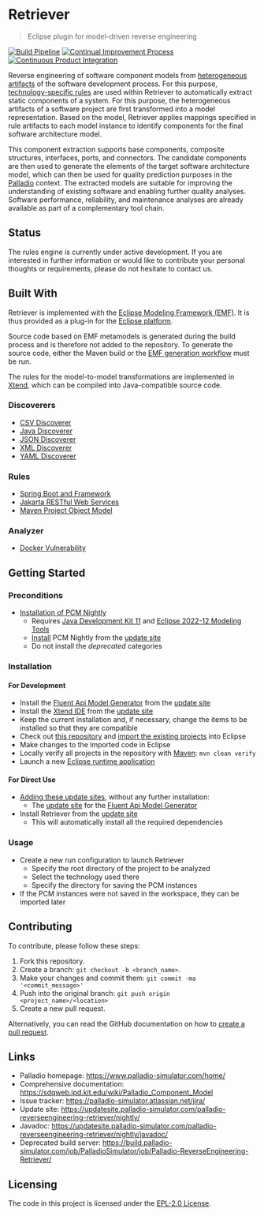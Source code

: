 # Retriever
> Eclipse plugin for model-driven reverse engineering

[![Build Pipeline](https://github.com/PalladioSimulator/Palladio-ReverseEngineering-Retriever/actions/workflows/build.yml/badge.svg)](https://github.com/PalladioSimulator/Palladio-ReverseEngineering-Retriever/actions/workflows/build.yml) [![Continual Improvement Process](https://github.com/PalladioSimulator/Palladio-ReverseEngineering-Retriever/actions/workflows/quality.yml/badge.svg)](https://github.com/PalladioSimulator/Palladio-ReverseEngineering-Retriever/actions/workflows/quality.yml) [![Continuous Product Integration](https://github.com/PalladioSimulator/Palladio-ReverseEngineering-Retriever/actions/workflows/product.yml/badge.svg)](https://github.com/PalladioSimulator/Palladio-ReverseEngineering-Retriever/actions/workflows/product.yml)

Reverse engineering of software component models from [heterogeneous artifacts](#discoverers) of the software development process. For this purpose, [technology-specific rules](#rules) are used within Retriever to automatically extract static components of a system. For this purpose, the heterogeneous artifacts of a software project are first transformed into a model representation. Based on the model, Retriever applies mappings specified in rule artifacts to each model instance to identify components for the final software architecture model.

This component extraction supports base components, composite structures, interfaces, ports, and connectors. The candidate components are then used to generate the elements of the target software architecture model, which can then be used for quality prediction purposes in the [Palladio](https://www.palladio-simulator.com/) context. The extracted models are suitable for improving the understanding of existing software and enabling further quality analyses. Software performance, reliability, and maintenance analyses are already available as part of a complementary tool chain.

## Status
The rules engine is currently under active development. If you are interested in further information or would like to contribute your personal thoughts or requirements, please do not hesitate to contact us.

## Built With
Retriever is implemented with the [Eclipse Modeling Framework (EMF)](https://www.eclipse.org/modeling/emf/). It is thus provided as a plug-in for the [Eclipse platform](https://www.eclipse.org/eclipse/).

Source code based on EMF metamodels is generated during the build process and is therefore not added to the repository. To generate the source code, either the Maven build or the [EMF generation workflow](https://www.eclipse.org/modeling/emf/docs/2.x/tutorials/clibmod/clibmod_emf2.0.html#step2) must be run.

The rules for the model-to-model transformations are implemented in [Xtend](https://www.eclipse.org/xtend/), which can be compiled into Java-compatible source code.

### Discoverers
* [CSV Discoverer](https://github.com/PalladioSimulator/Palladio-ReverseEngineering-Retriever/blob/master/bundles/org.palladiosimulator.retriever.extraction.discoverers/src/org/palladiosimulator/retriever/extraction/discoverers/CsvDiscoverer.java)
* [Java Discoverer](https://github.com/PalladioSimulator/Palladio-ReverseEngineering-Retriever/blob/master/bundles/org.palladiosimulator.retriever.extraction.discoverers/src/org/palladiosimulator/retriever/extraction/discoverers/JavaDiscoverer.java)
* [JSON Discoverer](https://github.com/PalladioSimulator/Palladio-ReverseEngineering-Retriever/blob/master/bundles/org.palladiosimulator.retriever.extraction.discoverers/src/org/palladiosimulator/retriever/extraction/discoverers/JsonDiscoverer.java)
* [XML Discoverer](https://github.com/PalladioSimulator/Palladio-ReverseEngineering-Retriever/blob/master/bundles/org.palladiosimulator.retriever.extraction.discoverers/src/org/palladiosimulator/retriever/extraction/discoverers/XmlDiscoverer.java)
* [YAML Discoverer](https://github.com/PalladioSimulator/Palladio-ReverseEngineering-Retriever/blob/master/bundles/org.palladiosimulator.retriever.extraction.discoverers/src/org/palladiosimulator/retriever/extraction/discoverers/YamlDiscoverer.java)

### Rules
* [Spring Boot and Framework](https://github.com/PalladioSimulator/Palladio-ReverseEngineering-Retriever/tree/master/bundles/org.palladiosimulator.retriever.extraction.rules/src/org/palladiosimulator/retriever/extraction/rules/SpringRules.xtend)
* [Jakarta RESTful Web Services](https://github.com/PalladioSimulator/Palladio-ReverseEngineering-Retriever/tree/master/bundles/org.palladiosimulator.retriever.extraction.rules/src/org/palladiosimulator/retriever/extraction/rules/JaxRSRules.xtend)
* [Maven Project Object Model](https://github.com/PalladioSimulator/Palladio-ReverseEngineering-Retriever/tree/master/bundles/org.palladiosimulator.retriever.extraction.rules/src/org/palladiosimulator/retriever/extraction/rules/MavenRules.xtend)

### Analyzer
* [Docker Vulnerability](https://github.com/FluidTrust/Palladio-ReverseEngineering-Docker-Vulnerability)

## Getting Started
### Preconditions
* [Installation of PCM Nightly](https://sdqweb.ipd.kit.edu/wiki/PCM_Installation#PCM_Nightly)
  * Requires [Java Development Kit 11](https://adoptopenjdk.net/?variant=openjdk11&jvmVariant=hotspot) and [Eclipse 2022-12 Modeling Tools](https://www.eclipse.org/downloads/packages/release/2022-12/r/eclipse-modeling-tools)
  * [Install](https://help.eclipse.org/latest/topic/org.eclipse.platform.doc.user/tasks/tasks-124.htm) PCM Nightly from the [update site](https://updatesite.palladio-simulator.com/palladio-build-updatesite/nightly/)
  * Do not install the *deprecated* categories

### Installation
#### For Development
* Install the [Fluent Api Model Generator](https://github.com/PalladioSimulator/Palladio-Addons-FluentApiModelGenerator) from the [update site](https://updatesite.palladio-simulator.com/palladio-addons-fluentapimodelgenerator/nightly/)
* Install the [Xtend IDE](https://www.eclipse.org/xtend/download.html) from the [update site](https://download.eclipse.org/modeling/tmf/xtext/updates/composite/releases/)
* Keep the current installation and, if necessary, change the items to be installed so that they are compatible
* Check out [this repository](https://github.com/PalladioSimulator/Palladio-ReverseEngineering-Retriever.git) and [import the existing projects](https://help.eclipse.org/latest/topic/org.eclipse.platform.doc.user/tasks/tasks-importproject.htm) into Eclipse
* Make changes to the imported code in Eclipse
* Locally verify all projects in the repository with [Maven](https://maven.apache.org/): `mvn clean verify`
* Launch a new [Eclipse runtime application](https://help.eclipse.org/latest/topic/org.eclipse.pde.doc.user/guide/tools/launchers/eclipse_application_launcher.htm)

#### For Direct Use
* [Adding these update sites](https://help.eclipse.org/latest/topic/org.eclipse.platform.doc.user/tasks/tasks-127.htm), without any further installation:
  * The [update site](https://updatesite.palladio-simulator.com/palladio-addons-fluentapimodelgenerator/nightly/) for the [Fluent Api Model Generator](https://github.com/PalladioSimulator/Palladio-Addons-FluentApiModelGenerator)
* Install Retriever from the [update site](https://updatesite.palladio-simulator.com/palladio-reverseengineering-retriever/nightly/)
  * This will automatically install all the required dependencies

### Usage
* Create a new run configuration to launch Retriever
  * Specify the root directory of the project to be analyzed
  * Select the technology used there
  * Specify the directory for saving the PCM instances
* If the PCM instances were not saved in the workspace, they can be imported later

## Contributing
To contribute, please follow these steps:

1. Fork this repository.
2. Create a branch: `git checkout -b <branch_name>`.
3. Make your changes and commit them: `git commit -ma '<commit_message>'`
4. Push into the original branch: `git push origin <project_name>/<location>`
5. Create a new pull request.

Alternatively, you can read the GitHub documentation on how to [create a pull request](https://help.github.com/en/github/collaborating-with-issues-and-pull-requests/creating-a-pull-request).

## Links
* Palladio homepage: https://www.palladio-simulator.com/home/
* Comprehensive documentation: https://sdqweb.ipd.kit.edu/wiki/Palladio_Component_Model
* Issue tracker: https://palladio-simulator.atlassian.net/jira/
* Update site: https://updatesite.palladio-simulator.com/palladio-reverseengineering-retriever/nightly/
* Javadoc: https://updatesite.palladio-simulator.com/palladio-reverseengineering-retriever/nightly/javadoc/
* Deprecated build server: https://build.palladio-simulator.com/job/PalladioSimulator/job/Palladio-ReverseEngineering-Retriever/

## Licensing
The code in this project is licensed under the [EPL-2.0 License](LICENSE).
